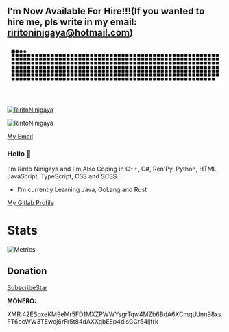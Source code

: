 ## I'm Now Available For Hire!!!(If you wanted to hire me, pls write in my email: riritoninigaya@hotmail.com)


<div align="center">
 <img src="https://github.com/RiritoFrancois/RiritoFrancois/blob/main/github-contribution-grid-snake.svg" />
 <table>

 </table>
</div>
<p align="left"> <a href="https://github.com/ryo-ma/github-profile-trophy"><img src="https://github-profile-trophy.vercel.app/?username=RiritoNinigaya" alt="RiritoNinigaya" /></a> </p>

<p> <img src="https://komarev.com/ghpvc/?username=RiritoNinigaya&label=Profile%20views&color=478f45&style=flat" alt="RiritoNinigaya" /> </p>

[My Email](mailto:riritoninigaya@hotmail.com)

### Hello 👋
I'm Ririto Ninigaya and I'm Also Coding in C++, C#, Ren'Py, Python, HTML, JavaScript, TypeScript, CSS and SCSS...
- I'm currently Learning Java, GoLang and Rust

[My Gitlab Profile](https://gitlab.com/RiritoNinigaya)

# Stats

![Metrics](https://metrics.lecoq.io/RiritoNinigaya?template=classic&languages=1&achievements=1¬able=1&base.indepth=false&base.hireable=false&languages.limit=8&languages.threshold=0%25&languages.other=false&languages.colors=github&languages.sections=most-used&languages.indepth=false&languages.analysis.timeout=15&languages.categories=markup%2C%20programming&languages.recent.categories=markup%2C%20programming&languages.recent.load=300&languages.recent.days=14&achievements.threshold=C&achievements.secrets=true&achievements.display=detailed&achievements.limit=0¬able.from=organization¬able.repositories=false¬able.indepth=false¬able.types=commit&config.timezone=Europe%2FKyiv)

## Donation

[SubscribeStar](https://www.subscribestar.com/riritofrancois)

**MONERO:** 

XMR:42ESbxeKM9eMr5FD1MXZPWWYsgrTqw4MZb6BdA6XCmqUJnn98xsFT6ocWW3TEwoj6rFr5t84dAXXqbEEp4disGCr54ijfrk
